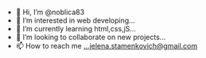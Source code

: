 - 👋 Hi, I’m @noblica83
- 👀 I’m interested in web developing...
- 🌱 I’m currently learning html,css,jS...
- 💞️ I’m looking to collaborate on new projects...
- 📫 How to reach me ...jelena.stamenkovich@gmail.com

<!---
noblica83/noblica83 is a ✨ special ✨ repository because its `README.md` (this file) appears on your GitHub profile.
You can click the Preview link to take a look at your changes.
--->
